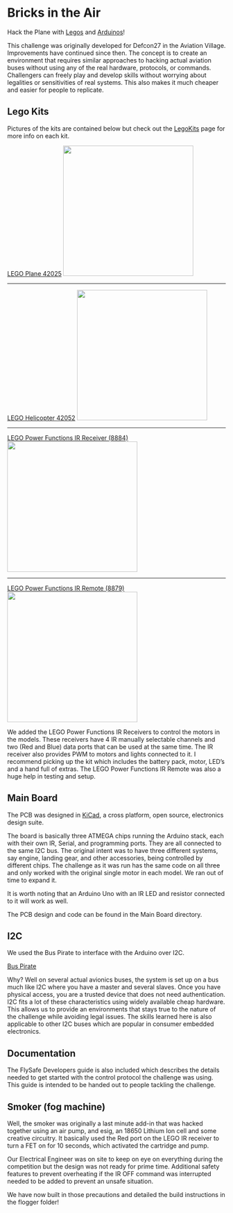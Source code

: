 # Bricks in the Air

Hack the Plane with [Legos](https://www.lego.com/en-us) and [Arduinos](https://www.arduino.cc/)!

This challenge was originally developed for Defcon27 in the Aviation Village. Improvements have continued since then. The concept is to create an environment that requires similar approaches to hacking actual aviation buses without using any of the real hardware, protocols, or commands. Challengers can freely play and develop skills without worrying about legalities or sensitivities of real systems. This also makes it much cheaper and easier for people to replicate.

## Lego Kits
Pictures of the kits are contained below but check out the [LegoKits](https://github.com/deptofdefense/hackThePlane/tree/master/LegoKIts) page for more info on each kit.

[LEGO Plane 42025](https://www.amazon.com/Lego-42025-Technic-Cargo-Plane/dp/B00F3B48YA/ref=asc_df_B00F3B48YA/?tag=hyprod-20&linkCode=df0&hvadid=312131879690&hvpos=1o2&hvnetw=g&hvrand=1663373337932599929&hvpone=&hvptwo=&hvqmt=&hvdev=c&hvdvcmdl=&hvlocint=&hvlocphy=9058761&hvtargid=pla-440286468189&psc=1 )
<img src="https://images.brickset.com/sets/images/42025-1.jpg?201311210338" width="300">

---

[LEGO Helicopter 42052](https://www.amazon.com/LEGO-Technic-Helicopter-Advanced-Building/dp/B01E78WKEO/ref=asc_df_B01E78WKEO/?tag=hyprod-20&linkCode=df0&hvadid=312143210575&hvpos=1o2&hvnetw=g&hvrand=8773246636342787586&hvpone=&hvptwo=&hvqmt=&hvdev=c&hvdvcmdl=&hvlocint=&hvlocphy=9058761&hvtargid=pla-572282343772&psc=1 )
<img src="https://images.brickset.com/sets/images/42052-1.jpg?201601050913" width="300">

---

[LEGO Power Functions IR Receiver (8884)](https://www.amazon.com/LEGO-Functions-Power-IR-8884/dp/B00440E2GK/ref=sr_1_1?keywords=lego+power+functions+IR&qid=1565984821&s=toys-and-games&sr=1-1 )
<img src="https://images.brickset.com/sets/images/8884-1.jpg?200712260710" width="300">

---

[LEGO Power Functions IR Remote (8879)](https://www.amazon.com/LEGO-Functions-Control-Discontinued-manufacturer/dp/B003FOA2VK/ref=sr_1_4?keywords=lego+power+functions+IR+remote&qid=1565985000&s=toys-and-games&sr=1-4 )
<img src="https://images.brickset.com/sets/large/8879-1.jpg?200903300421" width="300">


We added the LEGO Power Functions IR Receivers to control the motors in the models. These receivers have 4 IR manually selectable channels and two (Red and Blue) data ports that can be used at the same time. The IR receiver also provides PWM to motors and lights connected to it. I recommend picking up the kit which includes the battery pack, motor, LED’s and a hand full of extras. The LEGO Power Functions IR Remote was also a huge help in testing and setup.

## Main Board
The PCB was designed in [KiCad](http://www.kicad-pcb.org/ ), a cross platform, open source, electronics design suite.  

The board is basically three ATMEGA chips running the Arduino stack, each with their own IR, Serial, and programming ports. They are all connected to the same I2C bus. The original intent was to have three different systems, say engine, landing gear, and other accessories, being controlled by different chips. The challenge as it was run has the same code on all three and only worked with the original single motor in each model. We ran out of time to expand it.

It is worth noting that an Arduino Uno with an IR LED and resistor connected to it will work as well.

The PCB design and code can be found in the Main Board directory.

## I2C
We used the Bus Pirate to interface with the Arduino over I2C.

[Bus Pirate](http://dangerousprototypes.com/docs/Bus_Pirate)

Why?
Well on several actual avionics buses, the system is set up on a bus much like I2C where you have a master and several slaves. Once you have physical access, you are a trusted device that does not need authentication. I2C fits a lot of these characteristics using widely available cheap hardware. This allows us to provide an environments that stays true to the nature of the challenge while avoiding legal issues. The skills learned here is also applicable to other I2C buses which are popular in consumer embedded electronics.

## Documentation
The FlySafe Developers guide is also included which describes the details needed to get started with the control protocol the challenge was using. This guide is intended to be handed out to people tackling the challenge.

## Smoker (fog machine)

Well, the smoker was originally a last minute add-in that was hacked together using an air pump, and esig, an 18650 Lithium Ion cell and some creative circuitry. It basically used the Red port on the LEGO IR receiver to turn a FET on for 10 seconds, which activated the cartridge and pump.

Our Electrical Engineer was on site to keep on eye on everything during the competition but the design was not ready for prime time. Additional safety features to prevent overheating if the IR OFF command was interrupted needed to be added to prevent an unsafe situation.

We have now built in those precautions and detailed the build instructions in the flogger folder!
